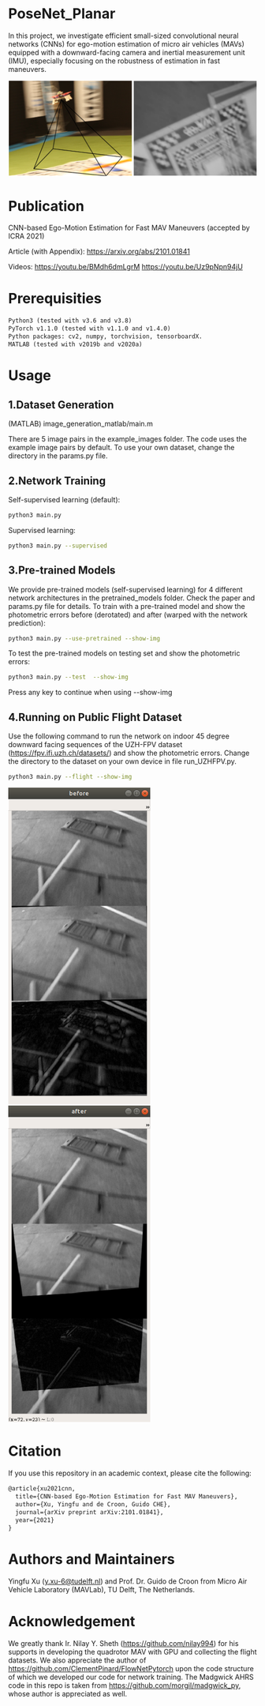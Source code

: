 # PoseNet_Planar
In this project, we investigate efficient small-sized convolutional neural networks (CNNs) for ego-motion estimation of micro air vehicles (MAVs) equipped with a downward-facing camera and inertial measurement unit (IMU), especially focusing on the robustness of estimation in fast maneuvers. 

<img src='https://github.com/YingfuXu/PoseNet_Planar/blob/main/example_images/photometric_error_example/blurDrone.png' width=800>

# Publication
CNN-based Ego-Motion Estimation for Fast MAV Maneuvers (accepted by ICRA 2021)

Article (with Appendix): https://arxiv.org/abs/2101.01841

Videos: https://youtu.be/BMdh6dmLgrM https://youtu.be/Uz9pNpn94jU


# Prerequisities
```
Python3 (tested with v3.6 and v3.8) 
PyTorch v1.1.0 (tested with v1.1.0 and v1.4.0)
Python packages: cv2, numpy, torchvision, tensorboardX.
MATLAB (tested with v2019b and v2020a)
```

# Usage
## 1.Dataset Generation 
(MATLAB) image_generation_matlab/main.m

There are 5 image pairs in the example_images folder. The code uses the example image pairs by default. To use your own dataset, change the directory in the params.py file.

## 2.Network Training
Self-supervised learning (default): 
```bash
python3 main.py
```
Supervised learning: 
```bash
python3 main.py --supervised
```
## 3.Pre-trained Models
We provide pre-trained models (self-supervised learning) for 4 different network architectures in the pretrained_models folder. Check the paper and params.py file for details. To train with a pre-trained model and show the photometric errors before (derotated) and after (warped with the network prediction):
```bash
python3 main.py --use-pretrained --show-img
```
To test the pre-trained models on testing set and show the photometric errors:
```bash
python3 main.py --test  --show-img
```
Press any key to continue when using --show-img

## 4.Running on Public Flight Dataset
Use the following command to run the network on indoor 45 degree downward facing sequences of the UZH-FPV dataset (https://fpv.ifi.uzh.ch/datasets/) and show the photometric errors. Change the directory to the dataset on your own device in file run_UZHFPV.py.
```bash
python3 main.py --flight --show-img
```
<img src='https://github.com/YingfuXu/PoseNet_Planar/blob/main/example_images/photometric_error_example/before.png' width=288>  <img src='https://github.com/YingfuXu/PoseNet_Planar/blob/main/example_images/photometric_error_example/after.png' width=288>

# Citation

If you use this repository in an academic context, please cite the following:
```
@article{xu2021cnn,
  title={CNN-based Ego-Motion Estimation for Fast MAV Maneuvers},
  author={Xu, Yingfu and de Croon, Guido CHE},
  journal={arXiv preprint arXiv:2101.01841},
  year={2021}
}
```

# Authors and Maintainers
Yingfu Xu (y.xu-6@tudelft.nl) and Prof. Dr. Guido de Croon from Micro Air Vehicle Laboratory (MAVLab), TU Delft, The Netherlands.

# Acknowledgement

We greatly thank Ir. Nilay Y. Sheth (https://github.com/nilay994) for his supports in developing the quadrotor MAV with GPU and collecting the flight datasets. We also appreciate the author of https://github.com/ClementPinard/FlowNetPytorch upon the code structure of which we developed our code for network training. The Madgwick AHRS code in this repo is taken from https://github.com/morgil/madgwick_py, whose author is appreciated as well.
